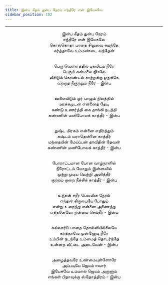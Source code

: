 ```yaml
---
title: இன்ப கீதம் துன்ப நேரம் ஈந்தீரே என் இயேசுவே
sidebar_position: 102
---
```


---
<center>
இன்ப கீதம் துன்ப நேரம்<br/>
ஈந்தீரே என் இயேசுவே<br/>
கொல்கொதா பாதை சிலுவை சுமந்தே<br/>
கர்த்தாவே உம்மண்டை வந்தேன்<br/><br/>

பெரு வெள்ளத்தில் புகலிடம் நீரே<br/>
பெரும் கன்மலை நிhலே<br/>
வீசிடும் கொண்டல் காற்றுக்கு ஒதுக்கே<br/>
வற்றாத நீரூற்றும் நீரே                - இன்ப<br/><br/>

ஊளையிடும் ஓர் பாழும் நிலத்தில்<br/>
ஊக்கமுடன் என்னைத் தேடி<br/>
கண்டு உணர்த்தி கை தாங்கி நடத்தி<br/>
கண்ணின் மனிபோலக் காத்தீர்            - இன்ப<br/><br/>

துஷ்ட மிரகம் என்னை எதிர்த்தும்<br/>
கஷ்டம் வராதென்னை காத்தீர்<br/>
மந்தையின் மேய்ப்பன் தாவீதின் தேவன்<br/>
கண்ணின் மணிபோலக் காத்தீர்            - இன்ப<br/><br/>

போராட்டமான போன வாழ்நாளில்<br/>
நீரோட்டம் மோதும் இன்னலில்<br/>
முற்று முடிய வெற்றி அளித்தீர்<br/>
குற்றம் குறை நீக்கிக் காத்தீர்                - இன்ப<br/><br/>

உந்தன் சரீர பெலவீன நேரம்<br/>
எந்தன் கிருபையே போதும்<br/>
என்று உரைத்து என்னை அணைத்து<br/>
எத்தனையோ நன்மை செய்தீர்            - இன்ப<br/><br/>

கல்வாரிப் பாதை தோல்வியில்லையே<br/>
கர்த்தாவே முன்னோடி நீரே<br/>
உம்பின் நடந்தே உம்மைத் தொடர்ந்தே<br/>
உன்னத வீட்டை அடைவேன்            - இன்ப<br/><br/>

அழைத்தவரே உண்மையுள்ளோரே<br/>
அப்படியே ஜெயம் ஈவார்<br/>
இயேசுவே உம்மால் ஜெயம் அருளும்<br/>
எங்கள் பிதாவுக்கு ஸ்தோத்திரம்            - இன்ப
</center>